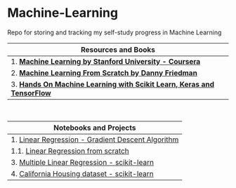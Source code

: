 # Machine-Learning
Repo for storing and tracking my self-study progress in Machine Learning

| Resources and Books |
| ------------------- |
| 1. [**Machine Learning by Stanford University - Coursera**](https://www.coursera.org/learn/machine-learning) |
| 2. [**Machine Learning From Scratch by Danny Friedman**](https://dafriedman97.github.io/mlbook/content/introduction.html) |
| 3. [**Hands On Machine Learning with Scikit Learn, Keras and TensorFlow**](https://www.amazon.com/Hands-Machine-Learning-Scikit-Learn-TensorFlow/dp/1492032646/ref=pd_lpo_1?pd_rd_i=1492032646&psc=1) |

<br>

| Notebooks and Projects |
| ---------------------- |
| 1. [Linear Regression - Gradient Descent Algorithm](https://github.com/murilogustineli/Machine-Learning/blob/main/1.Linear-Regression%26Gradient-Descent/Gradient_Descent_Algorithm.ipynb) |
| 1.1. [Linear Regression from scratch](https://github.com/murilogustineli/Machine-Learning/blob/main/1.Linear-Regression%26Gradient-Descent/LinearRegression.ipynb) |
| 3. [Multiple Linear Regression - scikit-learn](https://github.com/murilogustineli/Machine-Learning/blob/main/2.Multiple-Linear-Regression/Multiple_Regression_scikit-learn.ipynb) |
| 4. [California Housing dataset - scikit-learn](https://github.com/murilogustineli/Machine-Learning/blob/main/2.Multiple-Linear-Regression/California_Housing_dataset_scikit-learn.ipynb) |
